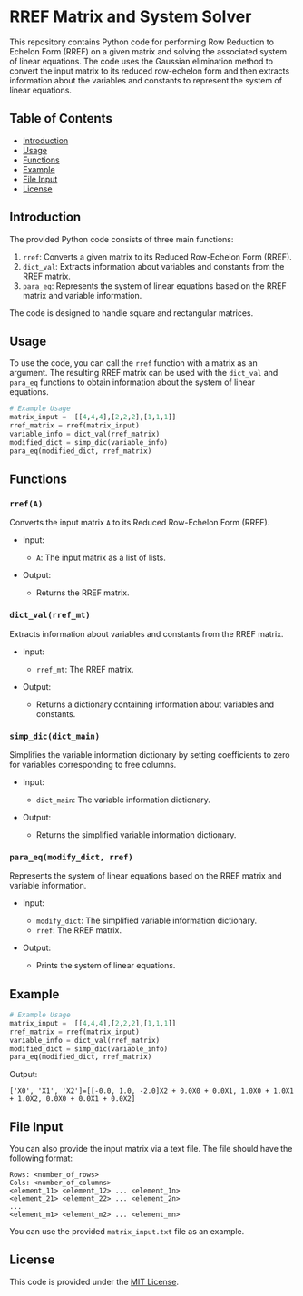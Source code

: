 # RREF Matrix and System Solver

This repository contains Python code for performing Row Reduction to Echelon Form (RREF) on a given matrix and solving the associated system of linear equations. The code uses the Gaussian elimination method to convert the input matrix to its reduced row-echelon form and then extracts information about the variables and constants to represent the system of linear equations.

## Table of Contents

- [Introduction](#introduction)
- [Usage](#usage)
- [Functions](#functions)
- [Example](#example)
- [File Input](#file-input)
- [License](#license)

## Introduction

The provided Python code consists of three main functions:

1. `rref`: Converts a given matrix to its Reduced Row-Echelon Form (RREF).
2. `dict_val`: Extracts information about variables and constants from the RREF matrix.
3. `para_eq`: Represents the system of linear equations based on the RREF matrix and variable information.

The code is designed to handle square and rectangular matrices.

## Usage

To use the code, you can call the `rref` function with a matrix as an argument. The resulting RREF matrix can be used with the `dict_val` and `para_eq` functions to obtain information about the system of linear equations.

```python
# Example Usage
matrix_input =  [[4,4,4],[2,2,2],[1,1,1]]
rref_matrix = rref(matrix_input)
variable_info = dict_val(rref_matrix)
modified_dict = simp_dic(variable_info)
para_eq(modified_dict, rref_matrix)
```

## Functions

### `rref(A)`

Converts the input matrix `A` to its Reduced Row-Echelon Form (RREF).

- Input:
  - `A`: The input matrix as a list of lists.

- Output:
  - Returns the RREF matrix.

### `dict_val(rref_mt)`

Extracts information about variables and constants from the RREF matrix.

- Input:
  - `rref_mt`: The RREF matrix.

- Output:
  - Returns a dictionary containing information about variables and constants.

### `simp_dic(dict_main)`

Simplifies the variable information dictionary by setting coefficients to zero for variables corresponding to free columns.

- Input:
  - `dict_main`: The variable information dictionary.

- Output:
  - Returns the simplified variable information dictionary.

### `para_eq(modify_dict, rref)`

Represents the system of linear equations based on the RREF matrix and variable information.

- Input:
  - `modify_dict`: The simplified variable information dictionary.
  - `rref`: The RREF matrix.

- Output:
  - Prints the system of linear equations.

## Example

```python
# Example Usage
matrix_input =  [[4,4,4],[2,2,2],[1,1,1]]
rref_matrix = rref(matrix_input)
variable_info = dict_val(rref_matrix)
modified_dict = simp_dic(variable_info)
para_eq(modified_dict, rref_matrix)
```

Output:

```
['X0', 'X1', 'X2']=[[-0.0, 1.0, -2.0]X2 + 0.0X0 + 0.0X1, 1.0X0 + 1.0X1 + 1.0X2, 0.0X0 + 0.0X1 + 0.0X2]
```

## File Input

You can also provide the input matrix via a text file. The file should have the following format:

```
Rows: <number_of_rows>
Cols: <number_of_columns>
<element_11> <element_12> ... <element_1n>
<element_21> <element_22> ... <element_2n>
...
<element_m1> <element_m2> ... <element_mn>
```

You can use the provided `matrix_input.txt` file as an example.

## License

This code is provided under the [MIT License](LICENSE).
